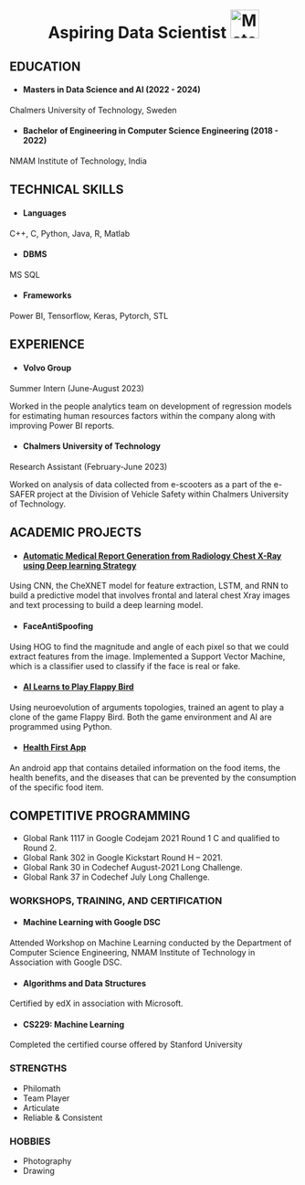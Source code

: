 <p align="center">
  <h1 align="center">Aspiring Data Scientist <img width="50" src="https://em-content.zobj.net/source/microsoft-teams/363/man-technologist_1f468-200d-1f4bb.png" alt="Material Bread logo"></h1>
</p>

<!--
[![GitHub](https://img.shields.io/badge/GitHub-rajathpi-181717?style=flat-square&logo=github)](https://github.com/rajathpi) [![LinkedIn](https://img.shields.io/badge/LinkedIn-rajath--pai-0077B5?style=flat-square&logo=linkedin)](https://www.linkedin.com/in/rajath-pai/)
-->

## EDUCATION

- #### Masters in Data Science and AI (2022 - 2024)
Chalmers University of Technology, Sweden

- #### Bachelor of Engineering in Computer Science Engineering (2018 - 2022)
NMAM Institute of Technology, India

## TECHNICAL SKILLS 
- #### Languages
C++, C, Python, Java, R, Matlab

- #### DBMS
MS SQL

- #### Frameworks
Power BI, Tensorflow, Keras, Pytorch, STL


## EXPERIENCE

- #### Volvo Group
Summer Intern (June-August 2023) 

Worked in the people analytics team on development of regression models for estimating human resources factors within the company along with improving Power BI reports.

- #### Chalmers University of Technology
Research Assistant (February-June 2023) 

Worked on analysis of data collected from e-scooters as a part of the e-SAFER project at the Division of Vehicle Safety within Chalmers University of Technology.

## ACADEMIC PROJECTS

- #### [Automatic Medical Report Generation from Radiology Chest X-Ray using Deep learning Strategy](https://github.com/rajathpi/automatic-report-generator)
Using CNN, the CheXNET model for feature extraction, LSTM, and RNN to build a predictive model that involves frontal and lateral chest Xray images and text processing to build a deep learning model.

- #### FaceAntiSpoofing 
Using HOG to find the magnitude and angle of each pixel so that we could extract features from the image. Implemented a Support Vector Machine, which is a classifier used to classify if the face is real or fake.

- #### [AI Learns to Play Flappy Bird](https://github.com/rajathpi/flappy-bird) 
Using neuroevolution of arguments topologies, trained an agent to play a clone of the game Flappy Bird. Both the game environment and AI are programmed using Python.

- #### [Health First App](https://github.com/rajathpi/health-first)
An android app that contains detailed information on the food items, the health benefits, and the diseases that can be prevented by the consumption of the specific food item.

## COMPETITIVE PROGRAMMING 

- Global Rank 1117 in Google Codejam 2021 Round 1 C and qualified to Round 2.
- Global Rank 302 in Google Kickstart Round H – 2021.
- Global Rank 30 in Codechef August-2021 Long Challenge.
- Global Rank 37 in Codechef July Long Challenge.

### WORKSHOPS, TRAINING, AND CERTIFICATION

- #### Machine Learning with Google DSC
Attended Workshop on Machine Learning conducted by the Department of Computer Science Engineering, NMAM Institute of Technology in Association with Google DSC.

- #### Algorithms and Data Structures 
Certified by edX in association with Microsoft.

- #### CS229: Machine Learning 
Completed the certified course offered by Stanford University


### STRENGTHS
- Philomath
- Team Player
- Articulate
- Reliable & Consistent

### HOBBIES
- Photography
- Drawing
